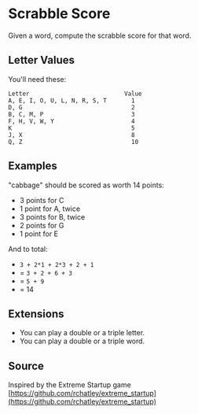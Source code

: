 # Scrabble Score

Given a word, compute the scrabble score for that word.

## Letter Values

You'll need these:

```text
Letter                           Value
A, E, I, O, U, L, N, R, S, T       1
D, G                               2
B, C, M, P                         3
F, H, V, W, Y                      4
K                                  5
J, X                               8
Q, Z                               10
```

## Examples

"cabbage" should be scored as worth 14 points:

- 3 points for C
- 1 point for A, twice
- 3 points for B, twice
- 2 points for G
- 1 point for E

And to total:

- `3 + 2*1 + 2*3 + 2 + 1`
- = `3 + 2 + 6 + 3`
- = `5 + 9`
- = 14

## Extensions

- You can play a double or a triple letter.
- You can play a double or a triple word.


## Source

Inspired by the Extreme Startup game [https://github.com/rchatley/extreme_startup](https://github.com/rchatley/extreme_startup)
